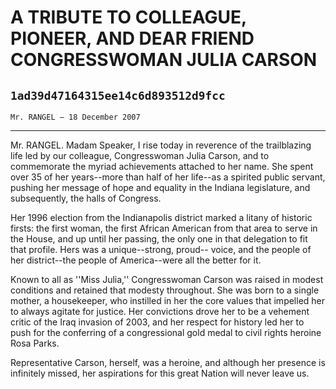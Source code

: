 # A TRIBUTE TO COLLEAGUE, PIONEER, AND DEAR FRIEND CONGRESSWOMAN JULIA  CARSON
## `1ad39d47164315ee14c6d893512d9fcc`
`Mr. RANGEL — 18 December 2007`

---


Mr. RANGEL. Madam Speaker, I rise today in reverence of the 
trailblazing life led by our colleague, Congresswoman Julia Carson, and 
to commemorate the myriad achievements attached to her name. She spent 
over 35 of her years--more than half of her life--as a spirited public 
servant, pushing her message of hope and equality in the Indiana 
legislature, and subsequently, the halls of Congress.

Her 1996 election from the Indianapolis district marked a litany of 
historic firsts: the first woman, the first African American from that 
area to serve in the House, and up until her passing, the only one in 
that delegation to fit that profile. Hers was a unique--strong, proud--
voice, and the people of her district--the people of America--were all 
the better for it.

Known to all as ''Miss Julia,'' Congresswoman Carson was raised in 
modest conditions and retained that modesty throughout. She was born to 
a single mother, a housekeeper, who instilled in her the core values 
that impelled her to always agitate for justice. Her convictions drove 
her to be a vehement critic of the Iraq invasion of 2003, and her 
respect for history led her to push for the conferring of a 
congressional gold medal to civil rights heroine Rosa Parks.

Representative Carson, herself, was a heroine, and although her 
presence is infinitely missed, her aspirations for this great Nation 
will never leave us.

